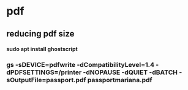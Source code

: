 # pdf

## reducing pdf size

#### sudo apt install ghostscript

### gs -sDEVICE=pdfwrite -dCompatibilityLevel=1.4 -dPDFSETTINGS=/printer -dNOPAUSE -dQUIET -dBATCH -sOutputFile=passport.pdf passportmariana.pdf 
